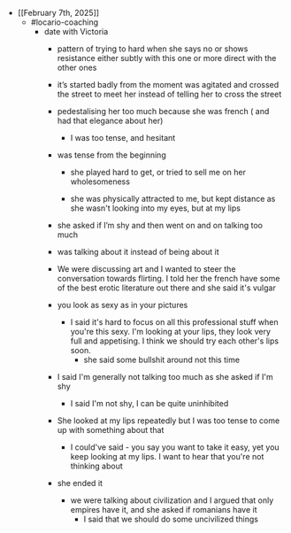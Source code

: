 - [[February 7th, 2025]]
	 - #locario-coaching
		 - date with Victoria
			 - pattern of trying to hard when she says no or shows resistance either subtly with this one or more direct with the other ones

			 - it’s started badly from the moment  was agitated and crossed the street to meet her instead of telling her to cross the street

			 - pedestalising her too much because she was french ( and had that elegance about her)
				 - I was too tense, and hesitant

			 - was tense from the beginning
				 - she played hard to get, or tried to sell me on her wholesomeness

				 - she was physically attracted to me, but kept distance as she wasn't looking into my eyes, but at my lips

			 - she asked if I’m shy and then went on and on talking too much

			 - was talking about it instead of being about it

			 - We were discussing art and I wanted to steer the conversation towards flirting. I told her the french have some of the best erotic literature out there and she said it's vulgar

			 - you look as sexy as in your pictures
				 - I said it's hard to focus on all this professional stuff when you're this sexy. I'm looking at your lips, they look very full and appetising. I think we should try each other's lips soon.
					 - she said some bullshit around not this time

			 - I said I'm generally not talking too much as she asked if I'm shy
				 - I said I'm not shy, I can be quite uninhibited

			 - She looked at my lips repeatedly but I was too tense to come up with something about that
				 - I could've said - you say you want to take it easy, yet you keep looking at my lips. I want to hear that you're not thinking about

			 - she ended it
				 - we were talking about civilization and I argued that only empires have it, and she asked if romanians have it
					 - I said that we should do some uncivilized things
